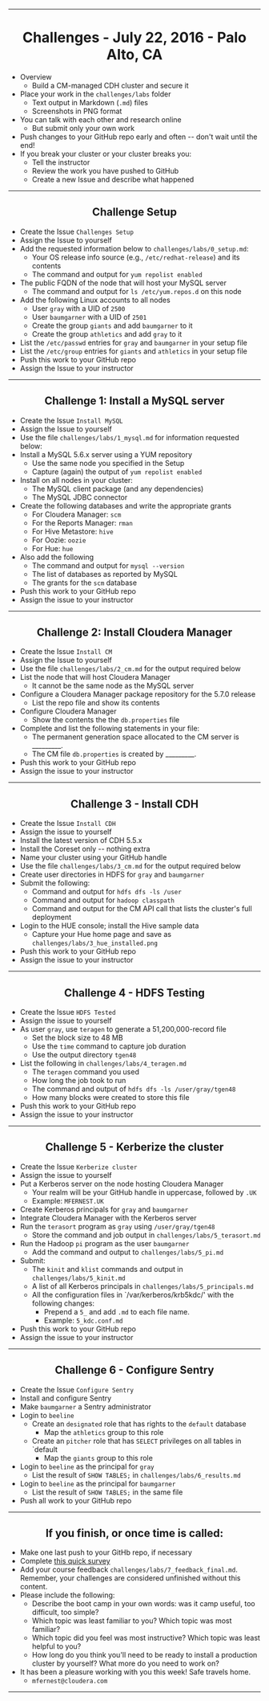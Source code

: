 <!-- CSS work goes here for the time being -->
<!-- set a:link text-decoration to none -->
<!-- set a:hover text-decoration to underline -->
<!-- http://forums.markdownpad.com/discussion/143/include-pdf-pagebreak-instructions-in-markdown/p1 -->

---
<div style="page-break-after: always;"></div>

# <center> Challenges - July 22, 2016 - Palo Alto, CA

* Overview
    * Build a CM-managed CDH cluster and secure it
* Place your work in the `challenges/labs` folder
    * Text output in Markdown (`.md`) files 
    * Screenshots in PNG format
* You can talk with each other and research online
    * But submit only your own work
* Push changes to your GitHub repo early and often -- don't wait until the end!
* If you break your cluster or your cluster breaks you:
    * Tell the instructor
    * Review the work you have pushed to GitHub
    * Create a new Issue and describe what happened

---
<div style="page-break-after: always;"></div>

## <center> Challenge Setup

* Create the Issue `Challenges Setup`
* Assign the Issue to yourself
* Add the requested information below to `challenges/labs/0_setup.md`:
    * Your OS release info source (e.g., `/etc/redhat-release`) and its contents
    * The command and output for `yum repolist enabled`
* The public FQDN of the node that will host your MySQL server
    * The command and output for `ls /etc/yum.repos.d` on this node
* Add the following Linux accounts to all nodes
    * User `gray` with a UID of `2500`
    * User `baumgarner` with a UID of `2501`
    * Create the group `giants` and add `baumgarner` to it
    * Create the group `athletics` and add `gray` to it
* List the `/etc/passwd` entries for `gray` and `baumgarner` in your setup file
* List the `/etc/group` entries for `giants` and `athletics` in your setup file
* Push this work to your GitHub repo 
* Assign the Issue to your instructor

---
<div style="page-break-after: always;"></div>

## <center> Challenge 1: Install a MySQL server

* Create the Issue `Install MySQL`
* Assign the Issue to yourself
* Use the file `challenges/labs/1_mysql.md` for information requested below:
* Install a MySQL 5.6.x server using a YUM repository
    * Use the same node you specified in the Setup 
    * Capture (again) the output of `yum repolist enabled`
* Install on all nodes in your cluster:
    * The MySQL client package (and any dependencies)
    * The MySQL JDBC connector 
* Create the following databases and write the appropriate grants
    * For Cloudera Manager: `scm` 
    * For the Reports Manager: `rman`
    * For Hive Metastore: `hive` 
    * For Oozie: `oozie`
    * For Hue: `hue` 
* Also add the following 
    * The command and output for `mysql --version`
    * The list of databases as reported by MySQL
    * The grants for the `scm` database
* Push this work to your GitHub repo
* Assign the issue to your instructor

---
<div style="page-break-after: always;"></div>

## <center> Challenge 2: Install Cloudera Manager

* Create the Issue `Install CM`
* Assign the Issue to yourself
* Use the file `challenges/labs/2_cm.md` for the output required below
* List the node that will host Cloudera Manager
    * It cannot be the same node as the MySQL server
* Configure a Cloudera Manager package repository for the 5.7.0 release
    * List the repo file and show its contents 
* Configure Cloudera Manager 
    * Show the contents the the `db.properties` file
* Complete and list the following statements in your file:
    * The permanent generation space allocated to the CM server is _________.
    * The CM file `db.properties` is created by _________.
* Push this work to your GitHub repo
* Assign the issue to your instructor

---
<div style="page-break-after: always;"></div>

## <center> Challenge 3 - Install CDH

* Create the Issue `Install CDH`
* Assign the issue to yourself
* Install the latest version of CDH 5.5.x
* Install the Coreset only -- nothing extra
* Name your cluster using your GitHub handle
* Use the file `challenges/labs/3_cm.md` for the output required below
* Create user directories in HDFS for `gray` and `baumgarner`
* Submit the following:
    * Command and output for `hdfs dfs -ls /user`
    * Command and output for `hadoop classpath`
    * Command and output for the CM API call that lists the cluster's full deployment
* Login to the HUE console; install the Hive sample data
    * Capture your Hue home page and save as `challenges/labs/3_hue_installed.png`
* Push this work to your GitHub repo
* Assign the issue to your instructor

---
<div style="page-break-after: always;"></div>

## <center> Challenge 4 - HDFS Testing

* Create the Issue `HDFS Tested`
* Assign the issue to yourself
* As user `gray`, use `teragen` to generate a 51,200,000-record file
    * Set the block size to 48 MB
    * Use the `time` command to capture job duration
    * Use the output directory `tgen48`
* List the following in `challenges/labs/4_teragen.md`
    * The `teragen` command you used 
    * How long the job took to run
    * The command and output of `hdfs dfs -ls /user/gray/tgen48`
    * How many blocks were created to store this file
* Push this work to your GitHub repo
* Assign the issue to your instructor

---
<div style="page-break-after: always;"></div>

## <center> Challenge 5 - Kerberize the cluster

* Create the Issue `Kerberize cluster`
* Assign the issue to yourself
* Put a Kerberos server on the node hosting Cloudera Manager
    * Your realm will be your GitHub handle in uppercase, followed by `.UK`
    * Example: `MFERNEST.UK`
* Create Kerberos principals for `gray` and `baumgarner`
* Integrate Cloudera Manager with the Kerberos server
* Run the `terasort` program as `gray` using `/user/gray/tgen48`
    * Store the command and job output in `challenges/labs/5_terasort.md`
* Run the Hadoop `pi` program as the user `baumgarner`
    * Add the command and output to `challenges/labs/5_pi.md`
* Submit:
    * The `kinit` and `klist` commands and output in `challenges/labs/5_kinit.md`
    * A list of all Kerberos principals in `challenges/labs/5_principals.md`
    * All the configuration files in `/var/kerberos/krb5kdc/' with the following changes:
        * Prepend a `5_` and add `.md` to each file name.
        * Example: `5_kdc.conf.md`
* Push this work to your GitHub repo
* Assign the issue to your instructor

---
<div style="page-break-after: always;"></div>

## <center> Challenge 6 - Configure Sentry

* Create the Issue `Configure Sentry`
* Install and configure Sentry
* Make `baumgarner` a Sentry administrator
* Login to `beeline` 
    * Create an `designated` role that has rights to the `default` database
        * Map the `athletics` group to this role
    * Create an `pitcher` role that has `SELECT` privileges on all tables in `default
        * Map the `giants` group to this role
* Login to `beeline` as the principal for `gray`
    * List the result of `SHOW TABLES;` in `challenges/labs/6_results.md`
* Login to `beeline` as the principal for `baumgarner`
    * List the result of `SHOW TABLES;` in the same file
* Push all work to your GitHub repo

---
<div style="page-break-after: always;"></div>

## <center> If you finish, or once time is called:

* Make one last push to your GitHb repo, if necessary
* Complete [this quick survey](https://docs.google.com/forms/d/1cFfvTHKz8TEYZgkkZSQFAYtULxsuc-S1qE2kiDFSrBo/viewform)
* Add your course feedback `challenges/labs/7_feedback_final.md`. Remember, your challenges are considered
unfinished without this content.
* Please include the following:
    * Describe the boot camp in your own words: was it camp useful, too difficult, too simple? 
    * Which topic was least familiar to you? Which topic was most familiar?
    * Which topic did you feel was most instructive? Which topic was least helpful to you?
    * How long do you think you'll need to be ready to install a production cluster by yourself? What more do you need to work on?
* It has been a pleasure working with you this week! Safe travels home.
    * `mfernest@cloudera.com`

---
<div style="page-break-after: always;"></div>
